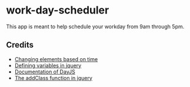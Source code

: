 # work-day-scheduler
This app is meant to help schedule your workday from 9am through 5pm.


## Credits
- [Changing elements based on time](https://stackoverflow.com/questions/40759946/change-element-based-on-time)
- [Defining variables in jquery](https://stackoverflow.com/questions/1418613/how-to-define-variable-in-jquery)
- [Documentation of DayJS](https://day.js.org/docs/en/installation/installation)
- [The addClass function in jquery](https://api.jquery.com/addclass/)

